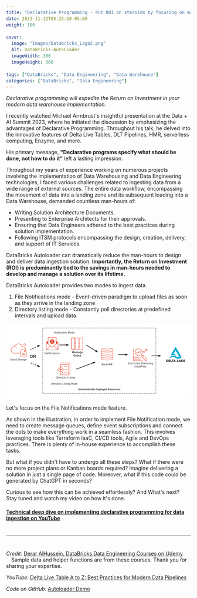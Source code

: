 ```yaml
---
title: "Declarative Programming - Put ROI on steroids by focusing on man-hours, not compute costs"
date: 2023-11-12T05:25:18-05:00
weight: 100

cover:
  image: "images/Databricks_Logo2.png"
  Alt: DataBricks-AutoLoader
  imageWidth: 300
  imageHeight: 300

tags: ["DataBricks", "Data Engineering", "Data Warehouse"]
categories: ["DataBricks", "Data Engineering"]
---
```


_Declarative programming will expedite the Return on Investment in your modern data warehouse implementation._

I recently watched Michael Armbrust's insightful presentation at the Data + AI Summit 2023, where he initiated the discussion by emphasizing the advantages of Declarative Programming. Throughout his talk, he delved into the innovative features of Delta Live Tables, DLT Pipelines, HMR, serverless computing, Enzyme, and more.

His primary message, **"Declarative programs specify what should be done, not how to do it"** left a lasting impression.

Throughout my years of experience working on numerous projects involving the implementation of Data Warehousing and Data Engineering technologies, I faced various challenges related to ingesting data from a wide range of external sources. The entire data workflow, encompassing the movement of data into a landing zone and its subsequent loading into a Data Warehouse, demanded countless man-hours of:

- Writing Solution Architecture Documents.
- Presenting to Enterprise Architects for their approvals.
- Ensuring that Data Engineers adhered to the best practices during solution implementation.
- Following ITSM protocols encompassing the design, creation, delivery, and support of IT Services.

DataBricks Autoloader can dramatically reduce the man-hours to design and deliver data ingestion solution. **Importantly, the Return on Investment (ROI) is predominantly tied to the savings in man-hours needed to develop and manage a solution over its lifetime.**

DataBricks Autoloader provides two modes to ingest data.

1. File Notifications mode - Event-driven paradigm to upload files as soon as they arrive in the landing zone
1. Directory listing mode - Constantly poll directories at predefined intervals and upload data.

![](../../images/DataBricks_Autoloader.png)

Let's focus on the File Notifications mode feature.

As shown in the illustration, in order to implement File Notification mode, we need to create message queues, define event subscriptions and connect the dots to make everything work in a seamless fashion. This involves leveraging tools like Terraform IaaC, CI/CD tools, Agile and DevOps practices. There is plenty of in-house experience to accomplish these tasks.

But what if you didn't have to undergo all these steps? What if there were no more project plans or Kanban boards required? Imagine delivering a solution in just a single page of code. Moreover, what if this code could be generated by ChatGPT in seconds?

Curious to see how this can be achieved effortlessly? And What's next? Stay tuned and watch my video on how it's done.

#### [Technical deep dive on implementing declarative programming for data ingestion on YouTube](https://www.youtube.com/watch?v=_9Oi9rZRwmo)

#

---

#

_Credit:_ [Derar AlHussein, DataBricks Data Engineering Courses on Udemy](https://www.udemy.com/user/derar-alhussein/)  
&emsp;Sample data and helper functions are from these courses. Thank you for sharing your expertise.

_YouTube:_ [Delta Live Table A to Z: Best Practices for Modern Data Pipelines](https://www.youtube.com/watch?v=PIFL7W3DmaY&t=2977s)

_Code on GitHub:_ [Autoloader Demo](https://github.com/cooolbabu/Databricks-Certified-Data-Engineer-Associate/tree/main/Autoloader-Demo)
